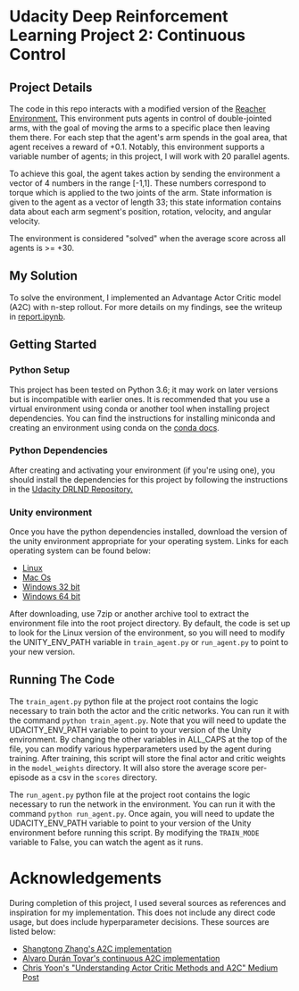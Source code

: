 # Udacity Deep Reinforcement Learning Project 2: Continuous Control

## Project Details
The code in this repo interacts with a modified version of the [Reacher Environment.](https://github.com/Unity-Technologies/ml-agents/blob/master/docs/Learning-Environment-Examples.md#reacher)
This environment puts agents in control of double-jointed arms, with the goal of moving the arms to a specific place then leaving them there.  For each step that the agent's arm spends in the goal area, that agent receives a reward of +0.1.  Notably, this environment supports a variable number of agents; in this project, I will work with 20 parallel agents.  

To achieve this goal, the agent takes action by sending the environment a vector of 4 numbers in the range [-1,1].  These numbers correspond to torque which is applied to the two joints of the arm. State information is given to the agent as a vector of length 33; this state information contains data about each arm segment's position, rotation, velocity, and angular velocity.

The environment is considered "solved" when the average score across all agents is >= +30.

## My Solution
To solve the environment, I implemented an Advantage Actor Critic model (A2C) with n-step rollout.  For more details on my findings, see the writeup in [report.ipynb](report.ipynb).

## Getting Started

### Python Setup
This project has been tested on Python 3.6; it may work on later versions but is incompatible with earlier ones.
It is recommended that you use a virtual environment using conda or another tool when installing project dependencies.
You can find the instructions for installing miniconda and creating an environment using conda on the
[conda docs](https://docs.conda.io/en/latest/miniconda.html).

### Python Dependencies
After creating and activating your environment (if you're using one), you should install the dependencies for this project
by following the instructions in the [Udacity DRLND Repository.](https://github.com/udacity/deep-reinforcement-learning#dependencies)


### Unity environment
Once you have the python dependencies installed, download the version of the unity environment appropriate for
your operating system.  Links for each operating system can be found below:

* [Linux](https://s3-us-west-1.amazonaws.com/udacity-drlnd/P2/Reacher/Reacher_Linux.zip)
* [Mac Os](https://s3-us-west-1.amazonaws.com/udacity-drlnd/P2/Reacher/Reacher.app.zip)
* [Windows 32 bit](https://s3-us-west-1.amazonaws.com/udacity-drlnd/P2/Reacher/Reacher_Windows_x86.zip)
* [Windows 64 bit](https://s3-us-west-1.amazonaws.com/udacity-drlnd/P2/Reacher/Reacher_Windows_x86_64.zip)

After downloading, use 7zip or another archive tool to extract the environment file into the root project directory.
By default, the code is set up to look for the Linux version of the environment, so you will need to modify the
UNITY_ENV_PATH variable in `train_agent.py` or `run_agent.py` to point to your new version.

## Running The Code
The `train_agent.py` python file at the project root contains the logic necessary to train both the actor and the critic networks.  You can run it with the command `python train_agent.py`.  Note that you will need to update the UDACITY_ENV_PATH variable to point to your version of the Unity environment.  By changing the other variables in ALL_CAPS at the top of the file, you can modify various hyperparameters used by the agent during training.  After training, this script will store the final actor and critic weights in the `model_weights` directory. It will also store the average score per-episode as a csv in the `scores` directory.

The `run_agent.py` python file at the project root contains the logic necessary to run the network in the environment.  You can run it with the command `python run_agent.py`. Once again, you will need to update the UDACITY_ENV_PATH variable to point to your version of the Unity environment before running this script.  By modifying the `TRAIN_MODE` variable to False, you can watch the agent as it runs.

# Acknowledgements
During completion of this project, I used several sources as references and inspiration for my implementation.  This does not include any direct code usage, but does include hyperparameter decisions. These sources are listed below:
- [Shangtong Zhang's A2C implementation](https://github.com/ShangtongZhang/DeepRL)
- [Alvaro Durán Tovar's continuous A2C implementation](https://medium.com/deeplearningmadeeasy/advantage-actor-critic-continuous-case-implementation-f55ce5da6b4c)
- [Chris Yoon's "Understanding Actor Critic Methods and A2C" Medium Post](https://towardsdatascience.com/understanding-actor-critic-methods-931b97b6df3f)